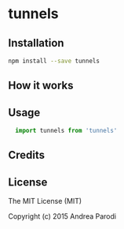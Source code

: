 # tunnels

## Installation

```bash
npm install --save tunnels
```

## How it works

## Usage

```javascript
  import tunnels from 'tunnels'
```

## Credits

## License
The MIT License (MIT)

Copyright (c) 2015 Andrea Parodi



